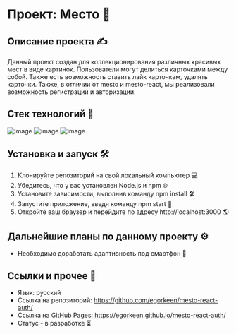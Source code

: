 # Проект: Место 📸

## Описание проекта ✍

Данный проект создан для коллекционирования различных красивых мест в виде картинок. Пользователи могут делиться карточками между собой. Также есть возможность ставить лайк карточкам, удалять карточки. Также, в отличии от mesto и mesto-react, мы реализовали возможность регистрации и авторизации.

## Стек технологий 🔨
![image](https://github.com/egorkeen/todo-list/assets/112564078/873aee77-e5b4-4639-a490-abb0d2d81398) ![image](https://github.com/egorkeen/todo-list/assets/112564078/2bb9e703-da61-47c6-bb11-ecfa11b0392c) ![image](https://github.com/egorkeen/todo-list/assets/112564078/aa4bab23-dd20-4b24-9693-8bcfb4c56b56)

## Установка и запуск 🛠️

1. Клонируйте репозиторий на свой локальный компьютер 💻
2. Убедитесь, что у вас установлен Node.js и npm 🌐
3. Установите зависимости, выполнив команду npm install 🛠️
4. Запустите приложение, введя команду npm start 🏁
5. Откройте ваш браузер и перейдите по адресу http://localhost:3000 🌎

## Дальнейшие планы по данному проекту ⚙️

- Необходимо доработать адаптивность под смартфон 📱

## Ссылки и прочее 🔗

- Язык: русский
- Ссылка на репозиторий: https://github.com/egorkeen/mesto-react-auth/
- Ссылка на GitHub Pages: https://egorkeen.github.io/mesto-react-auth/
- Статус - в разработке ⏳
